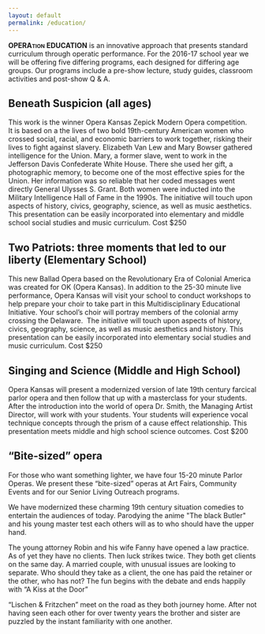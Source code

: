 ```yaml
---
layout: default
permalink: /education/
---
```


**OPERA<small style="font-size: 75%">TION</small> EDUCATION** is an innovative approach that presents standard curriculum through operatic performance. For the 2016-17 school year we will be offering five differing programs, each designed for differing age groups. Our programs include a pre-show lecture, study guides, classroom activities and post-show Q & A.

## Beneath Suspicion (all ages) 

This work is the winner Opera Kansas Zepick Modern Opera competition. It is based on a the lives of two bold 19th-century American women who crossed social, racial, and economic barriers to work together, risking their lives to fight against slavery. Elizabeth Van Lew and Mary Bowser gathered intelligence for the Union. Mary, a former slave, went to work in the Jefferson Davis Confederate White House. There she used her gift, a photographic memory, to become one of the most effective spies for the Union. Her information was so reliable that her coded messages went directly General Ulysses S. Grant. Both women were inducted into the Military Intelligence Hall of Fame in the 1990s. The initiative will touch upon aspects of history, civics, geography, science, as well as music aesthetics. This presentation can be easily incorporated into elementary and middle school social studies and music curriculum. Cost $250 

## Two Patriots: three moments that led to our liberty (Elementary School)

This new Ballad Opera based on the Revolutionary Era of Colonial America was created for OK (Opera Kansas). In addition to the 25-30 minute live performance, Opera Kansas will visit your school to conduct workshops to help prepare your choir to take part in this Multidisciplinary Educational Initiative. Your school’s choir will portray members of the colonial army crossing the Delaware.  The initiative will touch upon aspects of history, civics, geography, science, as well as music aesthetics and history. This presentation can be easily incorporated into elementary social studies and music curriculum. Cost $250

## Singing and Science (Middle and High School)

Opera Kansas will present a modernized version of late 19th century farcical parlor opera and then follow that up with a masterclass for your students. After the introduction into the world of opera Dr. Smith, the Managing Artist Director, will work with your students. Your students will experience vocal technique concepts through the prism of a cause effect relationship. This presentation meets middle and high school science outcomes. Cost $200

## “Bite-sized” opera

For those who want something lighter, we have four 15-20 minute Parlor Operas. We present these “bite-sized” operas at Art Fairs, Community Events and for our Senior Living Outreach programs. 

We have modernized these charming 19th century situation comedies to entertain the audiences of today. Parodying the anime "The black Butler" and his young master test each others will as to who should have the upper hand.  

The young attorney Robin and his wife Fanny have opened a law practice. As of yet they have no clients. Then luck strikes twice. They both get clients on the same day. A married couple, with unusual issues are looking to separate. Who should they take as a client, the one has paid the retainer or the other, who has not? The fun begins with the debate and ends happily with “A Kiss at the Door”

“Lischen & Fritzchen” meet on the road as they both journey home. After not having seen each other for over twenty years the brother and sister are puzzled by the instant familiarity with one another. 
